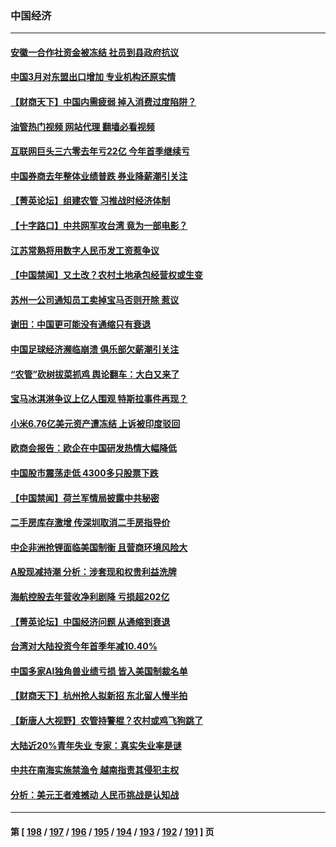 ### 中国经济
---
#### [安徽一合作社资金被冻结 社员到县政府抗议](../../pages/ncid283/n13979610.md?04240045) 
#### [中国3月对东盟出口增加 专业机构还原实情](../../pages/ncid283/n13977629.md?04240045) 
#### [【财商天下】中国内需疲弱 掉入消费过度陷阱？](../../pages/ncid283/n13979257.md?04240045) 
#### [油管热门视频 网站代理 翻墙必看视频](http://138.2.39.72:81/youtube.html?epic-marker?04240045)
#### [互联网巨头三六零去年亏22亿 今年首季继续亏](../../pages/ncid283/n13979282.md?04240045) 
#### [中国券商去年整体业绩普跌 券业降薪潮引关注](../../pages/ncid283/n13979256.md?04240045) 
#### [【菁英论坛】组建农管 习推战时经济体制](../../pages/ncid283/n13979271.md?04240045) 
#### [【十字路口】中共网军攻台湾 竟为一部电影？](../../pages/ncid283/n13979067.md?04240045) 
#### [江苏常熟将用数字人民币发工资惹争议](../../pages/ncid283/n13978976.md?04240045) 
#### [【中国禁闻】又土改？农村土地承包经营权或生变](../../pages/ncid283/n13978604.md?04240045) 
#### [苏州一公司通知员工卖掉宝马否则开除 惹议](../../pages/ncid283/n13978919.md?04240045) 
#### [谢田：中国更可能没有通缩只有衰退](../../pages/ncid283/n13978892.md?04240045) 
#### [中国足球经济濒临崩溃 俱乐部欠薪潮引关注](../../pages/ncid283/n13978583.md?04240045) 
#### [“农管”砍树拔菜抓鸡 舆论翻车：大白又来了](../../pages/ncid283/n13976688.md?04240045) 
#### [宝马冰淇淋争议上亿人围观 特斯拉事件再现？](../../pages/ncid283/n13978425.md?04240045) 
#### [小米6.76亿美元资产遭冻结 上诉被印度驳回](../../pages/ncid283/n13978509.md?04240045) 
#### [欧商会报告：欧企在中国研发热情大幅降低](../../pages/ncid283/n13978472.md?04240045) 
#### [中国股市震荡走低 4300多只股票下跌](../../pages/ncid283/n13978305.md?04240045) 
#### [【中国禁闻】荷兰军情局披露中共秘密](../../pages/ncid283/n13977734.md?04240045) 
#### [二手房库存激增 传深圳取消二手房指导价](../../pages/ncid283/n13977982.md?04240045) 
#### [中企非洲抢锂面临美国制衡 且营商环境风险大](../../pages/ncid283/n13977971.md?04240045) 
#### [A股现减持潮 分析：涉套现和权贵利益洗牌](../../pages/ncid283/n13977934.md?04240045) 
#### [海航控股去年营收净利剧降 亏损超202亿](../../pages/ncid283/n13977742.md?04240045) 
#### [【菁英论坛】中国经济问题 从通缩到衰退](../../pages/ncid283/n13977685.md?04240045) 
#### [台湾对大陆投资今年首季年减10.40%](../../pages/ncid283/n13977700.md?04240045) 
#### [中国多家AI独角兽业绩亏损 皆入美国制裁名单](../../pages/ncid283/n13977702.md?04240045) 
#### [【财商天下】杭州抢人拟新招 东北留人慢半拍](../../pages/ncid283/n13977617.md?04240045) 
#### [【新唐人大视野】农管持警棍？农村或鸡飞狗跳了](../../pages/ncid283/n13977682.md?04240045) 
#### [大陆近20%青年失业 专家：真实失业率是谜](../../pages/ncid283/n13976701.md?04240045) 
#### [中共在南海实施禁渔令 越南指责其侵犯主权](../../pages/ncid283/n13977475.md?04240045) 
#### [分析：美元王者难撼动 人民币挑战是认知战](../../pages/ncid283/n13976125.md?04240045) 

---
#### 第 [ [198](./198.md?04240045) / [197](./197.md?04240045) / [196](./196.md?04240045) / [195](./195.md?04240045) / [194](./194.md?04240045) / [193](./193.md?04240045) / [192](./192.md?04240045) / [191](./191.md?04240045) ] 页
